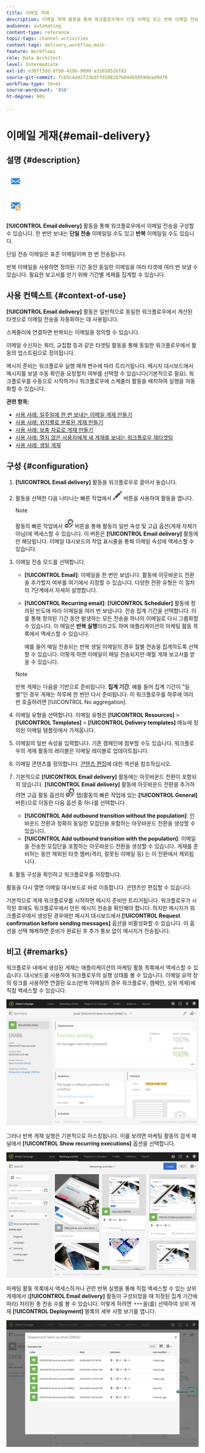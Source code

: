 ```yaml
---
title: 이메일 게재
description: 이메일 게재 활동을 통해 워크플로우에서 단일 이메일 또는 반복 이메일 전송을 구성할 수 있습니다.
audience: automating
content-type: reference
topic-tags: channel-activities
context-tags: delivery,workflow,main
feature: Workflows
role: Data Architect
level: Intermediate
exl-id: e38ff3dd-8fb0-419b-9090-a3165852bf83
source-git-commit: fcb5c4a92f23bdffd1082b7b044b5859dead9d70
workflow-type: tm+mt
source-wordcount: '858'
ht-degree: 90%

---
```


# 이메일 게재{#email-delivery}

## 설명 {#description}

![](assets/email.png)

![](assets/recurrentemail.png)

**[!UICONTROL Email delivery]** 활동을 통해 워크플로우에서 이메일 전송을 구성할 수 있습니다. 한 번만 보내는 **단일 전송** 이메일일 수도 있고 **반복** 이메일일 수도 있습니다.

단일 전송 이메일은 표준 이메일이며 한 번 전송됩니다.

반복 이메일을 사용하면 정의된 기간 동안 동일한 이메일을 여러 타겟에 여러 번 보낼 수 있습니다. 필요한 보고서를 얻기 위해 기간별 게재를 집계할 수 있습니다.

## 사용 컨텍스트 {#context-of-use}

**[!UICONTROL Email delivery]** 활동은 일반적으로 동일한 워크플로우에서 계산된 타겟으로 이메일 전송을 자동화하는 데 사용됩니다.

스케줄러에 연결하면 반복되는 이메일을 정의할 수 있습니다.

이메일 수신자는 쿼리, 교집합 등과 같은 타겟팅 활동을 통해 동일한 워크플로우에서 활동의 업스트림으로 정의됩니다.

메시지 준비는 워크플로우 실행 매개 변수에 따라 트리거됩니다. 메시지 대시보드에서 메시지를 보낼 수동 확인을 요청할지 여부를 선택할 수 있습니다(기본적으로 필요). 워크플로우를 수동으로 시작하거나 워크플로우에 스케줄러 활동을 배치하여 실행을 자동화할 수 있습니다.

**관련 항목:**

* [사용 사례: 일주일에 한 번 보내는 이메일 게재 만들기](../../automating/using/workflow-weekly-offer.md)
* [사용 사례: 위치별로 분류된 게재 만들기](../../automating/using/workflow-segmentation-location.md)
* [사용 사례: 보충 자료로 게재 만들기](../../automating/using/workflow-created-query-with-complement.md)
* [사용 사례: 열지 않은 사용자에게 새 게재를 보내는 워크플로우 재타겟팅](../../automating/using/workflow-cross-channel-retargeting.md)
* [사용 사례: 생일 게재](../../automating/using/birthday-delivery.md)

## 구성 {#configuration}

1. **[!UICONTROL Email delivery]** 활동을 워크플로우로 끌어서 놓습니다.
1. 활동을 선택한 다음 나타나는 빠른 작업에서 ![](assets/edit_darkgrey-24px.png) 버튼을 사용하여 활동을 엽니다.

   >[!NOTE]
   >
   >활동의 빠른 작업에서 ![](assets/dlv_activity_params-24px.png) 버튼을 통해 활동의 일반 속성 및 고급 옵션(게재 자체가 아님)에 액세스할 수 있습니다. 이 버튼은 **[!UICONTROL Email delivery]** 활동에만 해당됩니다. 이메일 대시보드의 작업 표시줄을 통해 이메일 속성에 액세스할 수 있습니다.

1. 이메일 전송 모드를 선택합니다.

   * **[!UICONTROL Email]**: 이메일을 한 번만 보냅니다. 활동에 아웃바운드 전환을 추가할지 여부를 여기에서 지정할 수 있습니다. 다양한 전환 유형은 이 절차의 7단계에서 자세히 설명합니다.
   * **[!UICONTROL Recurring email]**: **[!UICONTROL Scheduler]** 활동에 정의된 빈도에 따라 이메일을 여러 번 보냅니다. 전송 집계 기간을 선택합니다. 이를 통해 정의된 기간 동안 발생하는 모든 전송을 하나의 이메일로 다시 그룹화할 수 있습니다. 이 메일은 **반복 실행**&#x200B;이라고도 하며 애플리케이션의 마케팅 활동 목록에서 액세스할 수 있습니다.

     예를 들어 매일 전송되는 반복 생일 이메일의 경우 월별 전송을 집계하도록 선택할 수 있습니다. 이렇게 하면 이메일이 매일 전송되지만 매월 게재 보고서를 받을 수 있습니다.

   >[!NOTE]
   >
   >반복 게재는 다음을 기반으로 준비됩니다. **집계 기간**. 예를 들어 집계 기간이 &quot;일별&quot;인 경우 게재는 하루에 한 번만 다시 준비됩니다. 이 워크플로우를 하루에 여러 번 호출하려면 [!UICONTROL No aggregation].

1. 이메일 유형을 선택합니다. 이메일 유형은 **[!UICONTROL Resources]** > **[!UICONTROL Templates]** > **[!UICONTROL Delivery templates]** 메뉴에 정의된 이메일 템플릿에서 가져옵니다.
1. 이메일의 일반 속성을 입력합니다. 기존 캠페인에 첨부할 수도 있습니다. 워크플로우의 게재 활동의 레이블은 이메일 레이블로 업데이트됩니다.
1. 이메일 콘텐츠를 정의합니다. [콘텐츠 편집](../../designing/using/designing-content-in-adobe-campaign.md)에 대한 섹션을 참조하십시오.
1. 기본적으로 **[!UICONTROL Email delivery]** 활동에는 아웃바운드 전환이 포함되지 않습니다. **[!UICONTROL Email delivery]** 활동에 아웃바운드 전환을 추가하려면 고급 활동 옵션의 ![](assets/dlv_activity_params-24px.png) 탭(활동의 빠른 작업에 있는 **[!UICONTROL General]** 버튼)으로 이동한 다음 옵션 중 하나를 선택합니다.

   * **[!UICONTROL Add outbound transition without the population]**: 인바운드 전환과 정확히 동일한 모집단을 포함하는 아웃바운드 전환을 생성할 수 있습니다.
   * **[!UICONTROL Add outbound transition with the population]**: 이메일을 전송한 모집단을 포함하는 아웃바운드 전환을 생성할 수 있습니다. 게재를 준비하는 동안 제외된 타겟 멤버(격리, 잘못된 이메일 등) 는 이 전환에서 제외됩니다.

1. 활동 구성을 확인하고 워크플로우를 저장합니다.

활동을 다시 열면 이메일 대시보드로 바로 이동합니다. 콘텐츠만 편집할 수 있습니다.

기본적으로 게재 워크플로우를 시작하면 메시지 준비만 트리거됩니다. 워크플로우가 시작된 후에도 워크플로우에서 만든 메시지 전송을 확인해야 합니다. 하지만 메시지가 워크플로우에서 생성된 경우에만 메시지 대시보드에서 **[!UICONTROL Request confirmation before sending messages]** 옵션을 비활성화할 수 있습니다. 이 옵션을 선택 해제하면 준비가 완료된 후 추가 통보 없이 메시지가 전송됩니다.

## 비고 {#remarks}

워크플로우 내에서 생성된 게재는 애플리케이션의 마케팅 활동 목록에서 액세스할 수 있습니다. 대시보드를 사용하여 워크플로우의 실행 상태를 볼 수 있습니다. 이메일 요약 창의 링크를 사용하면 연결된 요소(반복 이메일의 경우 워크플로우, 캠페인, 상위 게재)에 직접 액세스할 수 있습니다.

![](assets/wkf_display_recurrent_executions_2.png)

그러나 반복 게재 실행은 기본적으로 마스킹됩니다. 이를 보려면 마케팅 활동의 검색 패널에서 **[!UICONTROL Show recurring executions]** 옵션을 선택합니다.

![](assets/wkf_display_recurrent_executions.png)

마케팅 활동 목록에서 액세스하거나 관련 반복 실행을 통해 직접 액세스할 수 있는 상위 게재에서 (**[!UICONTROL Email delivery]** 활동이 구성되었을 때 지정된 집계 기간에 따라) 처리된 총 전송 수를 볼 수 있습니다. 이렇게 하려면 ![](assets/wkf_dlv_detail_button.png)을(를) 선택하여 상위 게재 **[!UICONTROL Deployment]** 블록의 세부 사항 보기를 엽니다.

![](assets/wkf_display_recurrent_executions_3.png)

